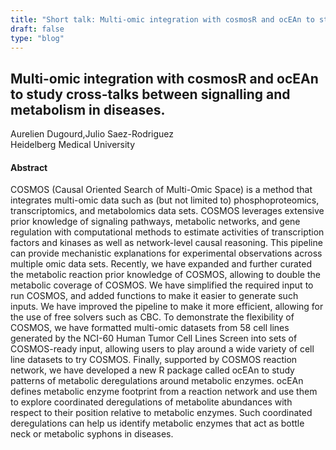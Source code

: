 ```yaml
---
title: "Short talk: Multi-omic integration with cosmosR and ocEAn to study cross-talks between signalling and metabolism in diseases."
draft: false
type: "blog"
---
```


## Multi-omic integration with cosmosR and ocEAn to study cross-talks between signalling and metabolism in diseases.
Aurelien Dugourd,Julio Saez-Rodriguez	
Heidelberg Medical University	

#### Abstract

COSMOS (Causal Oriented Search of Multi-Omic Space) is a method that integrates multi-omic data such as (but not limited to) phosphoproteomics, transcriptomics, and metabolomics data sets. COSMOS leverages extensive prior knowledge of signaling pathways, metabolic networks, and gene regulation with computational methods to estimate activities of transcription factors and kinases as well as network-level causal reasoning. This pipeline can provide mechanistic explanations for experimental observations across multiple omic data sets. Recently, we have expanded and further curated the metabolic reaction prior knowledge of COSMOS, allowing to double the metabolic coverage of COSMOS. We have simplified the required input to run COSMOS, and added functions to make it easier to generate such inputs. We have improved the pipeline to make it more efficient, allowing for the use of free solvers such as CBC. To demonstrate the flexibility of COSMOS, we have formatted multi-omic datasets from 58 cell lines generated by the NCI-60 Human Tumor Cell Lines Screen into sets of COSMOS-ready input, allowing users to play around a wide variety of cell line datasets to try COSMOS. Finally, supported by COSMOS reaction network, we have developed a new R package called ocEAn to study patterns of metabolic deregulations around metabolic enzymes. ocEAn defines metabolic enzyme footprint from a reaction network and use them to explore coordinated deregulations of metabolite abundances with respect to their position relative to metabolic enzymes. Such coordinated deregulations can help us identify metabolic enzymes that act as bottle neck or metabolic syphons in diseases.
